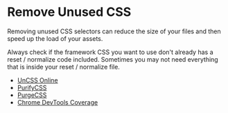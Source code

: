# Remove Unused CSS

Removing unused CSS selectors can reduce the size of your files and then speed up the load of your assets.

Always check if the framework CSS you want to use don't already has a reset / normalize code included. Sometimes you may not need everything that is inside your reset / normalize file.

- [UnCSS Online](https://uncss-online.com/)
- [PurifyCSS](https://github.com/purifycss/purifycss)
- [PurgeCSS](https://github.com/FullHuman/purgecss)
- [Chrome DevTools Coverage](https://developers.google.com/web/updates/2017/04/devtools-release-notes#coverage)
